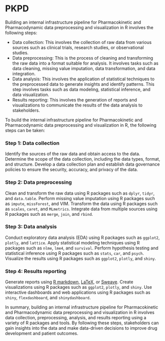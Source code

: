 # PKPD

Building an internal infrastructure pipeline for Pharmacokinetic and Pharmacodynamic data preprocessing and visualization in R involves the following steps:

- Data collection: This involves the collection of raw data from various sources such as clinical trials, research studies, or observational studies.
- Data preprocessing: This is the process of cleaning and transforming the raw data into a format suitable for analysis. It involves tasks such as data cleaning, missing value imputation, data transformation, and data integration.
- Data analysis: This involves the application of statistical techniques to the preprocessed data to generate insights and identify patterns. This step involves tasks such as data modeling, statistical inference, and data visualization.
- Results reporting: This involves the generation of reports and visualizations to communicate the results of the data analysis to stakeholders.


To build the internal infrastructure pipeline for Pharmacokinetic and Pharmacodynamic data preprocessing and visualization in R, the following steps can be taken:

### Step 1: Data collection

Identify the sources of the raw data and obtain access to the data.
Determine the scope of the data collection, including the data types, format, and structure.
Develop a data collection plan and establish data governance policies to ensure the security, accuracy, and privacy of the data.

### Step 2: Data preprocessing

Clean and transform the raw data using R packages such as `dplyr`, `tidyr`, and `data.table`.
Perform missing value imputation using R packages such as `impute`, `missForest`, and VIM.
Transform the data using R packages such as `scales`, `caret`, and `MLmetrics`.
Integrate data from multiple sources using R packages such as `merge`, `join`, and `rbind`.

### Step 3: Data analysis

Conduct exploratory data analysis (EDA) using R packages such as `ggplot2`, `plotly`, and `lattice`.
Apply statistical modeling techniques using R packages such as `nlme`, `lme4`, and `survival`.
Perform hypothesis testing and statistical inference using R packages such as `stats`, `car`, and `psych`.
Visualize the results using R packages such as `ggplot2`, `plotly`, and `shiny`.

### Step 4: Results reporting

Generate reports using [R markdown](https://rmarkdown.rstudio.com/), [LaTeX](https://www.latex-project.org/), or [Sweave](https://rpubs.com/YaRrr/SweaveIntro).
Create visualizations using R packages such as `ggplot2`, `plotly`, and `shiny`.
Use interactive dashboards and web applications using R packages such as `shiny`, `flexdashboard`, and `shinydashboard`.

In summary, building an internal infrastructure pipeline for Pharmacokinetic and Pharmacodynamic data preprocessing and visualization in R involves data collection, preprocessing, analysis, and results reporting using a variety of R packages and tools. By following these steps, stakeholders can gain insights into the data and make data-driven decisions to improve drug development and patient outcomes.
